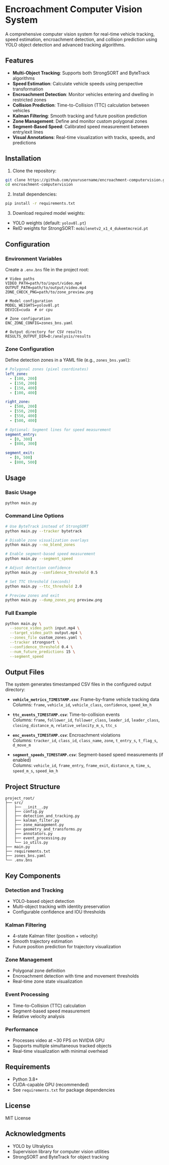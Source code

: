 # Encroachment Computer Vision System

A comprehensive computer vision system for real-time vehicle tracking, speed estimation, encroachment detection, and collision prediction using YOLO object detection and advanced tracking algorithms.

## Features

- **Multi-Object Tracking**: Supports both StrongSORT and ByteTrack algorithms  
- **Speed Estimation**: Calculate vehicle speeds using perspective transformation  
- **Encroachment Detection**: Monitor vehicles entering and dwelling in restricted zones  
- **Collision Prediction**: Time-to-Collision (TTC) calculation between vehicles  
- **Kalman Filtering**: Smooth tracking and future position prediction  
- **Zone Management**: Define and monitor custom polygonal zones  
- **Segment-Based Speed**: Calibrated speed measurement between entry/exit lines  
- **Visual Annotations**: Real-time visualization with tracks, speeds, and predictions  

## Installation

1. Clone the repository:
```bash
git clone https://github.com/yourusername/encroachment-computervision.git
cd encroachment-computervision
```

2. Install dependencies:
```bash
pip install -r requirements.txt
```

3. Download required model weights:
- YOLO weights (default: `yolov8l.pt`)  
- ReID weights for StrongSORT: `mobilenetv2_x1_4_dukemtmcreid.pt`

## Configuration

### Environment Variables

Create a `.env.bns` file in the project root:

```env
# Video paths
VIDEO_PATH=path/to/input/video.mp4
OUTPUT_PATH=path/to/output/video.mp4
ZONE_CHECK_PNG=path/to/zone_preview.png

# Model configuration
MODEL_WEIGHTS=yolov8l.pt
DEVICE=cuda  # or cpu

# Zone configuration
ENC_ZONE_CONFIG=zones_bns.yaml

# Output directory for CSV results
RESULTS_OUTPUT_DIR=D:/analysis/results
```

### Zone Configuration

Define detection zones in a YAML file (e.g., `zones_bns.yaml`):

```yaml
# Polygonal zones (pixel coordinates)
left_zone:
  - [100, 200]
  - [150, 200]
  - [150, 400]
  - [100, 400]

right_zone:
  - [500, 200]
  - [550, 200]
  - [550, 400]
  - [500, 400]

# Optional: Segment lines for speed measurement
segment_entry:
  - [0, 300]
  - [800, 300]

segment_exit:
  - [0, 500]
  - [800, 500]
```

## Usage

### Basic Usage

```bash
python main.py
```

### Command Line Options

```bash
# Use ByteTrack instead of StrongSORT
python main.py --tracker bytetrack

# Disable zone visualization overlays
python main.py --no_blend_zones

# Enable segment-based speed measurement
python main.py --segment_speed

# Adjust detection confidence
python main.py --confidence_threshold 0.5

# Set TTC threshold (seconds)
python main.py --ttc_threshold 2.0

# Preview zones and exit
python main.py --dump_zones_png preview.png
```

### Full Example

```bash
python main.py \
  --source_video_path input.mp4 \
  --target_video_path output.mp4 \
  --zones_file custom_zones.yaml \
  --tracker strongsort \
  --confidence_threshold 0.4 \
  --num_future_predictions 15 \
  --segment_speed
```

## Output Files

The system generates timestamped CSV files in the configured output directory:

- **`vehicle_metrics_TIMESTAMP.csv`**: Frame-by-frame vehicle tracking data  
  Columns: `frame`, `vehicle_id`, `vehicle_class`, `confidence`, `speed_km_h`

- **`ttc_events_TIMESTAMP.csv`**: Time-to-collision events  
  Columns: `frame`, `follower_id`, `follower_class`, `leader_id`, `leader_class`, `closing_distance_m`, `relative_velocity_m_s`, `ttc_s`

- **`enc_events_TIMESTAMP.csv`**: Encroachment violations  
  Columns: `tracker_id`, `class_id`, `class_name`, `zone`, `t_entry_s`, `t_flag_s`, `d_move_m`

- **`segment_speeds_TIMESTAMP.csv`**: Segment-based speed measurements (if enabled)  
  Columns: `vehicle_id`, `frame_entry`, `frame_exit`, `distance_m`, `time_s`, `speed_m_s`, `speed_km_h`

## Project Structure

```
project_root/
├── src/                      
│   ├── __init__.py
│   ├── config.py            
│   ├── detection_and_tracking.py
│   ├── kalman_filter.py     
│   ├── zone_management.py   
│   ├── geometry_and_transforms.py  
│   ├── annotators.py        
│   ├── event_processing.py  
│   └── io_utils.py          
├── main.py                  
├── requirements.txt         
├── zones_bns.yaml          
└── .env.bns                
```

## Key Components

### Detection and Tracking

- YOLO-based object detection  
- Multi-object tracking with identity preservation  
- Configurable confidence and IOU thresholds  

### Kalman Filtering

- 4-state Kalman filter (position + velocity)  
- Smooth trajectory estimation  
- Future position prediction for trajectory visualization  

### Zone Management

- Polygonal zone definition  
- Encroachment detection with time and movement thresholds  
- Real-time zone state visualization  

### Event Processing

- Time-to-Collision (TTC) calculation  
- Segment-based speed measurement  
- Relative velocity analysis  

### Performance

- Processes video at ~30 FPS on NVIDIA GPU  
- Supports multiple simultaneous tracked objects  
- Real-time visualization with minimal overhead  

## Requirements

- Python 3.8+  
- CUDA-capable GPU (recommended)  
- See `requirements.txt` for package dependencies  

## License

MIT License

## Acknowledgments

- YOLO by Ultralytics  
- Supervision library for computer vision utilities  
- StrongSORT and ByteTrack for object tracking  
